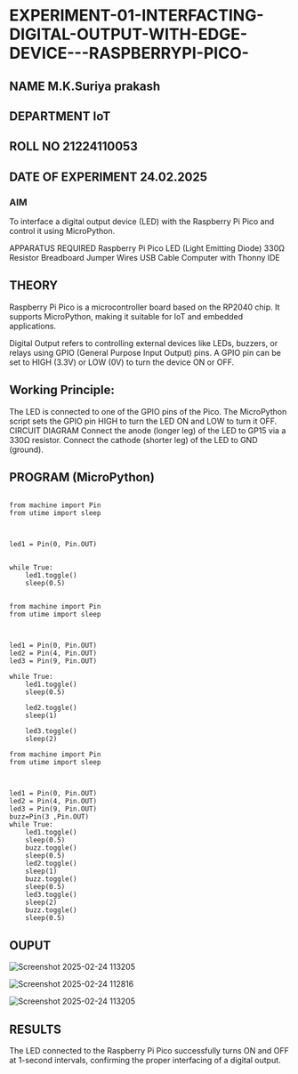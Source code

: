 # EXPERIMENT-01-INTERFACTING-DIGITAL-OUTPUT-WITH-EDGE-DEVICE---RASPBERRYPI-PICO-
## NAME M.K.Suriya prakash
## DEPARTMENT IoT
## ROLL NO 21224110053
## DATE OF EXPERIMENT 24.02.2025

### AIM
To interface a digital output device (LED) with the Raspberry Pi Pico and control it using MicroPython.

APPARATUS REQUIRED
Raspberry Pi Pico
LED (Light Emitting Diode)
330Ω Resistor
Breadboard
Jumper Wires
USB Cable
Computer with Thonny IDE
## THEORY
Raspberry Pi Pico is a microcontroller board based on the RP2040 chip. It supports MicroPython, making it suitable for IoT and embedded applications.

Digital Output refers to controlling external devices like LEDs, buzzers, or relays using GPIO (General Purpose Input Output) pins. A GPIO pin can be set to HIGH (3.3V) or LOW (0V) to turn the device ON or OFF.

## Working Principle:

The LED is connected to one of the GPIO pins of the Pico.
The MicroPython script sets the GPIO pin HIGH to turn the LED ON and LOW to turn it OFF.
CIRCUIT DIAGRAM
Connect the anode (longer leg) of the LED to GP15 via a 330Ω resistor.
Connect the cathode (shorter leg) of the LED to GND (ground).


## PROGRAM (MicroPython)
```

from machine import Pin
from utime import sleep



led1 = Pin(0, Pin.OUT)


while True:
    led1.toggle()
    sleep(0.5)
```
```

from machine import Pin
from utime import sleep



led1 = Pin(0, Pin.OUT)
led2 = Pin(4, Pin.OUT)
led3 = Pin(9, Pin.OUT)

while True:
    led1.toggle()
    sleep(0.5)
    
    led2.toggle()
    sleep(1)
   
    led3.toggle()
    sleep(2)
```
```
from machine import Pin
from utime import sleep



led1 = Pin(0, Pin.OUT)
led2 = Pin(4, Pin.OUT)
led3 = Pin(9, Pin.OUT)
buzz=Pin(3 ,Pin.OUT)
while True:
    led1.toggle()
    sleep(0.5)
    buzz.toggle()
    sleep(0.5)
    led2.toggle()
    sleep(1)
    buzz.toggle()
    sleep(0.5)
    led3.toggle()
    sleep(2)
    buzz.toggle()
    sleep(0.5)
```




## OUPUT  
![Screenshot 2025-02-24 113205](https://github.com/user-attachments/assets/1b6f7644-c198-4f99-b8c6-8f6673fac15d)

 

![Screenshot 2025-02-24 112816](https://github.com/user-attachments/assets/35dce704-f04d-4fe0-b3d4-80adf2b2572a)


 ![Screenshot 2025-02-24 113205](https://github.com/user-attachments/assets/06958719-4db2-42ee-8703-ac08e4d179c2)



 
## RESULTS
The LED connected to the Raspberry Pi Pico successfully turns ON and OFF at 1-second intervals, confirming the proper interfacing of a digital output.
